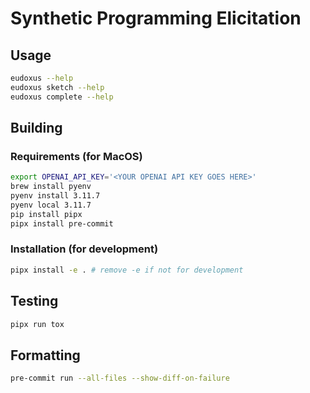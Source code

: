 # Synthetic Programming Elicitation

## Usage
```sh
eudoxus --help
eudoxus sketch --help
eudoxus complete --help
```

## Building

### Requirements (for MacOS)
```sh
export OPENAI_API_KEY='<YOUR OPENAI API KEY GOES HERE>'
brew install pyenv
pyenv install 3.11.7
pyenv local 3.11.7
pip install pipx
pipx install pre-commit
```

### Installation (for development)
```sh
pipx install -e . # remove -e if not for development
```

## Testing
```sh
pipx run tox
```

## Formatting
```sh
pre-commit run --all-files --show-diff-on-failure
```
